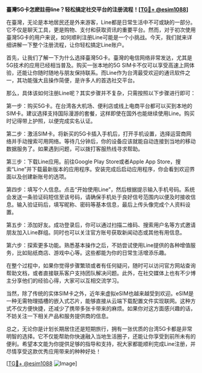 **臺灣5G卡怎麽註冊line？轻松搞定社交平台的注册流程！[[TG💪+ @esim1088](https://t.me/s/esim1088)]**

在臺灣，无论是本地居民还是外来游客，Line都是日常生活中不可或缺的一部分。它不仅是聊天工具，更是购物、支付和获取资讯的重要平台。然而，对于初次使用臺灣5G卡的用户来说，如何顺利注册Line可能是一个小挑战。今天，我们就来详细讲解一下整个注册流程，让你轻松搞定Line账户。

首先，让我们了解一下为什么选择臺灣5G卡。臺灣的电信网络非常发达，尤其是5G技术的应用已经相当普及。购买一张本地的5G SIM卡不仅可以享受高速上网体验，还能让你随时随地与朋友保持联系。而Line作为台湾最受欢迎的通讯软件之一，其功能强大且操作简便，是许多人的首选社交平台。

那么，具体该如何注册Line呢？其实步骤并不复杂，只需按照以下步骤进行即可：

第一步：购买5G卡。在台湾各大机场、便利店或线上电商平台都可以买到本地的SIM卡。建议选择支持国际漫游的套餐，这样即使在国外也能继续使用Line。购买时记得带上护照，以便完成实名认证。

第二步：激活SIM卡。将新买的5G卡插入手机后，打开手机设置，选择运营商网络并手动搜索可用网络。等待几分钟后，你的设备应该就能自动连接到当地的移动数据服务了。如果遇到问题，可以拨打客服热线寻求帮助。

第三步：下载Line应用。前往Google Play Store或者Apple App Store，搜索“Line”并下载最新版本的应用程序。安装完成后启动应用程序，你会看到欢迎界面以及创建新账号的选项。

第四步：填写个人信息。点击“开始使用Line”，然后根据提示输入手机号码。系统会发送一条验证码短信至该号码，请确保手机处于良好信号范围内以便及时接收信息。输入验证码后，填写昵称、密码等基本信息，最后上传头像完成个人资料设置。

第五步：添加好友。成功登录后，你可以通过扫描二维码、搜索用户名等方式邀请朋友加入Line群组。同时也可以关注官方账号获取新闻动态或其他有用信息。

第六步：探索更多功能。熟悉基本操作之后，不妨尝试使用Line提供的各种增值服务，比如贴纸商店、游戏中心等。这些都能为你的日常生活增添乐趣。

在整个过程中，如果你觉得步骤繁琐或者有任何疑问，随时可以访问官方网站查询帮助文档，或者直接联系客户支持团队解决问题。此外，在社交媒体上也有不少博主分享他们的经验心得，大家可以互相交流学习。

当然，除了传统的实体SIM卡之外，近年来虚拟eSIM也越来越受到欢迎。eSIM是一种无需物理插槽的嵌入式芯片，能够直接从云端下载配置文件实现联网。这种方式不仅方便快捷，还减少了携带多张卡带来的麻烦。如果你对这方面感兴趣的话，不妨关注一下相关产品和服务提供商的信息。

总之，无论你是计划长期居住还是短期旅行，拥有一张优质的台湾5G卡都是非常明智的选择。它不仅能帮助你快速融入当地生活圈子，还能让你享受到前所未有的便利。希望本文能为你提供足够的指导和支持，祝大家都能顺利完成Line注册，并尽情享受这款优秀应用带来的种种好处！

[[TG💪+ @esim1088](https://t.me/s/esim1088) ![Image](https://i.postimg.cc/4NQfJmqS/Snipaste-2025-05-13-00-14-12.png)]